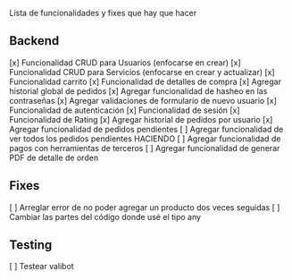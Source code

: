 Lista de funcionalidades y fixes que hay que hacer

## Backend

[x] Funcionalidad CRUD para Usuarios (enfocarse en crear)
[x] Funcionalidad CRUD para Servicios (enfocarse en crear y actualizar)
[x] Funcionalidad carrito
[x] Funcionalidad de detalles de compra
[x] Agregar historial global de pedidos
[x] Agregar funcionalidad de hasheo en las contraseñas 
[x] Agregar validaciones de formulario de nuevo usuario
[x] Funcionalidad de autenticación
[x] Funcionalidad de sesión 
[x] Funcionalidad de Rating
[x] Agregar historial de pedidos por usuario
[x] Agregar funcionalidad de pedidos pendientes
[ ] Agregar funcionalidad de ver todos los pedidos pendientes HACIENDO
[ ] Agregar funcionalidad de pagos con herramientas de terceros 
[ ] Agregar funcionalidad de generar PDF de detalle de orden

## Fixes

[ ] Arreglar error de no poder agregar un producto dos veces seguidas
[ ] Cambiar las partes del código donde usé el tipo any

## Testing

[ ] Testear valibot
